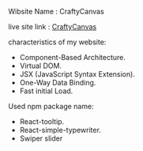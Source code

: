 Wibsite Name : CraftyCanvas

live site link : [CraftyCanvas](https://assignment-ten-a519c.web.app/)

characteristics of my website:
 * Component-Based Architecture.
 * Virtual DOM.
 * JSX (JavaScript Syntax Extension).
 * One-Way Data Binding.
 * Fast initial Load.

Used npm package name:
 * React-tooltip.
 * React-simple-typewriter.
 * Swiper slider